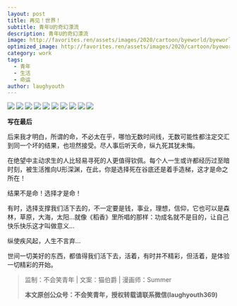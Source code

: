 ```yaml
---
layout: post
title: 再见！世界！
subtitle: 青年U的奇幻漂流
description: 青年U的奇幻漂流
image: http://favorites.ren/assets/images/2020/cartoon/byeworld/byeworld00.jpeg
optimized_image: http://favorites.ren/assets/images/2020/cartoon/byeworld/byeworld00.jpeg
category: work
tags:
  - 青年
  - 生活
  - 命运
author: laughyouth
---
```


![](http://favorites.ren/assets/images/2020/cartoon/byeworld/byeworld01.jpg)
![](http://favorites.ren/assets/images/2020/cartoon/byeworld/byeworld02.jpg)
![](http://favorites.ren/assets/images/2020/cartoon/byeworld/byeworld03.jpg)
![](http://favorites.ren/assets/images/2020/cartoon/byeworld/byeworld04.jpg)
![](http://favorites.ren/assets/images/2020/cartoon/byeworld/byeworld05.jpg)
![](http://favorites.ren/assets/images/2020/cartoon/byeworld/byeworld06.jpg)
![](http://favorites.ren/assets/images/2020/cartoon/byeworld/byeworld07.jpg)
![](http://favorites.ren/assets/images/2020/cartoon/byeworld/byeworld08.jpg)
![](http://favorites.ren/assets/images/2020/cartoon/byeworld/byeworld9.jpg)
![](http://favorites.ren/assets/images/2020/cartoon/byeworld/byeworld10.jpg)

**写在最后**

后来我才明白，所谓的命，不必太在乎，哪怕无数时间线，无数可能性都注定交汇到同一个坏的结果，也坦然接受。尽人事后听天命，纵九死其犹未悔。

在绝望中主动求生的人比轻易寻死的人更值得钦佩。每个人一生或许都经历过至暗时刻，被生活推向U形深渊，在此，你是选择死在谷底还是着手造梯，这才是命之所在！

结果不是命！选择才是命！

有时，选择支撑我们活下去的，不一定要是钱，事业，理想，信仰，它也可以是森林，草原，大海，太阳…就像《稻香》里所唱的那样：功成名就不是目的，让自己快乐快乐这才叫做意义…

纵使疾风起，人生不言弃…

世间一切美好的东西，都值得我们活下去，活着，有时并不精彩，但活着，是体验一切精彩的开始。

>监制：不会笑青年 | 文案：猫伯爵 | 漫画师：Summer
>
>**本文原创公众号：不会笑青年，授权转载请联系微信(laughyouth369)**